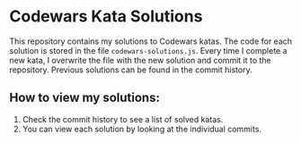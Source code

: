 # Codewars Kata Solutions

This repository contains my solutions to Codewars katas. The code for each solution is stored in the file `codewars-solutions.js`. Every time I complete a new kata, I overwrite the file with the new solution and commit it to the repository. Previous solutions can be found in the commit history.

## How to view my solutions:
1. Check the commit history to see a list of solved katas.
2. You can view each solution by looking at the individual commits.
